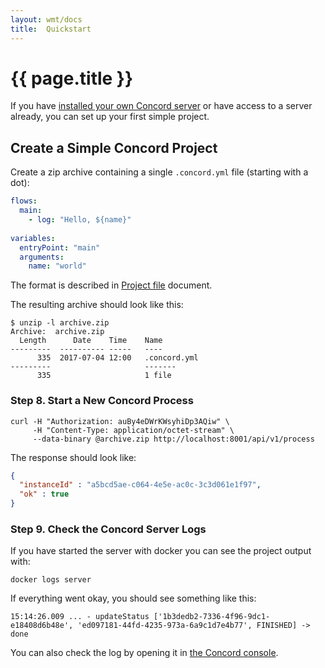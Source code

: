 ```yaml
---
layout: wmt/docs
title:  Quickstart
---
```


# {{ page.title }} 

If you have [installed your own Concord server](./installation.html) or have
access to a server already, you can set up your first simple project.

## Create a Simple Concord Project

Create a zip archive containing a single `.concord.yml` file (starting with a
dot):

```yaml
flows:
  main:
    - log: "Hello, ${name}"
      
variables:
  entryPoint: "main"
  arguments:
    name: "world"
```

The format is described in [Project file](./processes.html#project-file) document.

The resulting archive should look like this:

```
$ unzip -l archive.zip 
Archive:  archive.zip
  Length      Date    Time    Name
---------  ---------- -----   ----
      335  2017-07-04 12:00   .concord.yml
---------                     -------
      335                     1 file
```

### Step 8. Start a New Concord Process

```
curl -H "Authorization: auBy4eDWrKWsyhiDp3AQiw" \
     -H "Content-Type: application/octet-stream" \
     --data-binary @archive.zip http://localhost:8001/api/v1/process
```
  
  The response should look like:
```json
{
  "instanceId" : "a5bcd5ae-c064-4e5e-ac0c-3c3d061e1f97",
  "ok" : true
}
```

### Step 9. Check the Concord Server Logs

If you have started the server with docker you can see the project output with: 

```
docker logs server
```
  
If everything went okay, you should see something like this:

```
15:14:26.009 ... - updateStatus ['1b3dedb2-7336-4f96-9dc1-e18408d6b48e', 'ed097181-44fd-4235-973a-6a9c1d7e4b77', FINISHED] -> done
```

You can also check the log by opening it in 
[the Concord console](http://localhost:8080/).
